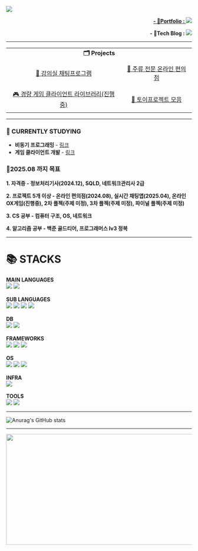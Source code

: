 <!--![header](https://capsule-render.vercel.app/api?type=wave&color=auto&height=200&section=header&text=PARK%20KWANHO&fontSize=70&fontColor=black)-->
<!-- ![header](https://capsule-render.vercel.app/api?type=transparent&color=auto&height=300&section=header&text=PARK%20KWANHO%20&fontSize=90&fontColor=%23606060&animation=typing) -->
<!-- <p align='center'>
  <a href="https://github.com/talCSHN">
    <img src="https://capsule-render.vercel.app/api?type=venom&height=270&color=gradient&text=KWANHO's%20GitHub&section=header&reversal=false&textBg=false&fontColor=005174&fontSize=40&animation=blinking&fontAlign=50"/>
  </a> -->
<!-- </p> -->
<a href="https://github.com/talCSHN">
    <img src="https://capsule-render.vercel.app/api?type=blur&height=250&color=gradient&text=KWANHO's%20GitHub&fontColor=FF8C00&fontSize=60&animation=twinkling&fontAlignY=42"/>

<!--<p align="center"><strong>- :email:Email : yujakinasakoon@gmail.com</strong></p>-->
<p align="right"><strong>- 💼Portfolio : <a href="https://talCSHN.github.io/"><img src="https://img.shields.io/badge/Portfolio-007ACC?style=for-the-badge&logo=githubpages&logoColor=white" /></a></strong></p>
<!--<p align="center"><strong>yujakinasakoon@gmail.com</strong></p>-->

<p align="right"><strong>- 📘Tech Blog : <a href="https://velog.io/@wwh11111/posts" target="_blank"><img src="https://img.shields.io/badge/Velog-20C997?style=for-the-badge&logo=velog&logoColor=white"/></a></strong></p>

***

<!--<p align="center"><a href="https://velog.io/@wwh11111/posts" target="_blank"><img src="https://img.shields.io/badge/Velog-20C997?style=for-the-badge&logo=velog&logoColor=white"/></a></p>-->
<!--나중에 기술스택별로 플젝 항목 분류-->
<table align="center">
  <tr>
    <td align="center" colspan="2">
      <strong>🗂️ Projects</strong>
    </td>
  </tr>
  <tr>
    <td align="center" style="padding: 10px;">
      <a href="https://github.com/DarkCircle-chatApp-server">
        💬 강의실 채팅프로그램
      </a>
    </td>
    <td align="center" style="padding: 10px;">
      <a href="https://github.com/eDrink24">
        🏪 주류 전문 온라인 편의점
      </a>
    </td>
  </tr>
  <tr>
    <td align="center" style="padding: 10px;">
      <a href="https://github.com/2025-IoT-GOATs/OX_Game_Client">
        🎮 경량 게임 클라이언트 라이브러리(진행중)
      </a>
    </td>
    <td align="center" style="padding: 10px;">
      <a href="https://github.com/talCSHN/Toy_Projects">
        🧩 토이프로젝트 모음
      </a>
    </td>
  </tr>
</table>
<!--![Top Langs](https://github-readme-stats.vercel.app/api/top-langs/?username=talCSHN&layout=compact&exclude_repo=IoT_Algorithm_2025,codingTest_practice)-->

***

<!-- <div align=left><h2>📖 CURRENTLY STUDYING</h2></div> -->
### 📖 CURRENTLY STUDYING
<!-- - **C# 고급 문법** - [링크](https://github.com/talCSHN/CSharp_Self_Study)-->
- **비동기 프로그래밍** - [링크](https://github.com/talCSHN/Conquer_Concurrency)
- **게임 클라이언트 개발** - [링크](https://github.com/2025-IoT-GOATs/OX_Game_Client)

### 🎯2025.08 까지 목표
**1. 자격증 - 정보처리기사(2024.12), SQLD, 네트워크관리사 2급**

**2. 프로젝트 5개 이상 - 온라인 편의점(2024.08), 실시간 채팅앱(2025.04), 온라인 OX게임(진행중), 2차 플젝(주제 미정), 3차 플젝(주제 미정), 파이널 플젝(주제 미정)**

**3. CS 공부 - 컴퓨터 구조, OS, 네트워크**

**4. 알고리즘 공부 - 백준 골드티어, 프로그래머스 lv3 정복**
***

<div align=left><h1>📚 STACKS</h1></div>

<div align=left>
  <strong>MAIN LANGUAGES</strong>
  <br>
  <img src="https://img.shields.io/badge/c%23-%23239120.svg?style=for-the-badge&logo=csharp&logoColor=white">
  <!-- <img src="https://img.shields.io/badge/java-007396?style=for-the-badge&logo=java&logoColor=white"> -->
  <img src="https://img.shields.io/badge/java-007396?style=for-the-badge&logo=OpenJDK&logoColor=white">
  
  <br>
  <br>
  <strong>SUB LANGUAGES</strong>
  <br>
  <img src="https://img.shields.io/badge/C-A8B9CC?style=for-the-badge&logo=C&logoColor=white"/>
  <img src="https://img.shields.io/badge/c++-00599C?style=for-the-badge&logo=c%2B%2B&logoColor=white">
  <img src="https://img.shields.io/badge/python-3776AB?style=for-the-badge&logo=python&logoColor=white"> 
  <img src="https://img.shields.io/badge/javascript-F7DF1E?style=for-the-badge&logo=javascript&logoColor=black"> 
  <br>
  <br>
  <strong>DB</strong>
  <br>
  <img src="https://img.shields.io/badge/mysql-4479A1?style=for-the-badge&logo=mysql&logoColor=white"> 
  <img src="https://img.shields.io/badge/Redis-DC382D?style=for-the-badge&logo=Redis&logoColor=white"> 
  <!-- <img src="https://img.shields.io/badge/mariaDB-003545?style=for-the-badge&logo=mariaDB&logoColor=white"> -->
  <br>
  <br>
  <!--<img src="https://img.shields.io/badge/spring-6DB33F?style=for-the-badge&logo=spring&logoColor=white"> -->
  <strong>FRAMEWORKS</strong>
  <br>
  <img src="https://img.shields.io/badge/.NET-5C2D91?style=for-the-badge&logo=.net&logoColor=white">
  <img src="https://img.shields.io/badge/springboot-6DB33F?style=for-the-badge&logo=springboot&logoColor=white">
  <!--<img src="https://img.shields.io/badge/jupyter-%23FA0F00.svg?style=for-the-badge&logo=jupyter&logoColor=white">-->
  <img src="https://img.shields.io/badge/react-61DAFB?style=for-the-badge&logo=react&logoColor=black"> 
  <br>
  <br>
  <strong>OS</strong>
  <br>
  <img src="https://img.shields.io/badge/Windows-0078D6?style=for-the-badge&logo=windows&logoColor=white">
  <img src="https://img.shields.io/badge/linux-FCC624?style=for-the-badge&logo=linux&logoColor=black">
  <img src="https://img.shields.io/badge/-Raspberry_Pi-C51A4A?style=for-the-badge&logo=Raspberry-Pi">
  <!--<img src="https://img.shields.io/badge/AWS-%23FF9900.svg?style=for-the-badge&logo=amazon-aws&logoColor=white"> -->
  <!--<img src="https://img.shields.io/badge/apache tomcat-F8DC75?style=for-the-badge&logo=apachetomcat&logoColor=white">-->
  <!--<img src="https://img.shields.io/badge/jenkins-%232C5263.svg?style=for-the-badge&logo=jenkins&logoColor=white">-->
  <br>
  <br>
  <strong>INFRA</strong>
  <br>
  <img src="https://img.shields.io/badge/docker-%230db7ed.svg?style=for-the-badge&logo=docker&logoColor=white">
  <br>
  <br>
  <strong>TOOLS</strong>
  <br>
  <img src="https://img.shields.io/badge/git-F05032?style=for-the-badge&logo=git&logoColor=white">
  <img src="https://img.shields.io/badge/github-181717?style=for-the-badge&logo=github&logoColor=white">
  
  <!--<img src="https://img.shields.io/badge/GitHub Actions-2088FF?style=for-the-badge&logo=githubactions&logoColor=white">-->
  <br>
  <!--<img src="https://img.shields.io/badge/Visual Studio-5C2D91?style=for-the-badge&logo=visualstudio&logoColor=white"/>
  <img src="https://img.shields.io/badge/Visual Studio Code-007ACC?style=for-the-badge&logo=visualstudiocode&logoColor=white"/>
  <img src="https://img.shields.io/badge/IntelliJIDEA-000000.svg?style=for-the-badge&logo=intellij-idea&logoColor=white">
  <img src="https://img.shields.io/badge/Eclipse-FE7A16.svg?style=for-the-badge&logo=Eclipse&logoColor=white">
  <br>
  <img src="https://img.shields.io/badge/jira-%230A0FFF.svg?style=for-the-badge&logo=jira&logoColor=white">
  <img src="https://img.shields.io/badge/confluence-%23172BF4.svg?style=for-the-badge&logo=confluence&logoColor=white">
  <img src="https://img.shields.io/badge/Velog-20C997?style=for-the-badge&logo=velog&logoColor=white"/>
  <img src="https://img.shields.io/badge/Discord-%235865F2.svg?style=for-the-badge&logo=discord&logoColor=white">
  <img src="https://img.shields.io/badge/Slack-4A154B?style=for-the-badge&logo=slack&logoColor=white">-->
</div>

***
![Anurag's GitHub stats](https://github-readme-stats.vercel.app/api?username=talCSHN&show_icons=true&theme=highcontrast)

<!--<img src="https://count.getloli.com/@talCSHN?theme=moebooru">-->

<!--<div align="center">
  <img src="https://count.getloli.com/@talCSHN?name=talCSHN&theme=rule34&padding=1&offset=0&align=top&scale=1.5&pixelated=1&darkmode=auto&prefix=001">
</div>-->

***
<a href="https://www.gitanimals.org/en_US?utm_medium=image&utm_source=talCSHN&utm_content=farm">
<img
  src="https://render.gitanimals.org/farms/talCSHN"
  width="600"
  height="300"
/>
</a>
<!--<a href="https://www.gitanimals.org/en_US?utm_medium=image&utm_source=talCSHN&utm_content=farm">
<img
  src="https://render.gitanimals.org/farms/talCSHN"
  width="600"
  height="300"
/>
</a>-->
<!--<a href="https://www.gitanimals.org/en_US?utm_medium=image&utm_source=talCSHN&utm_content=line">
  <img
    src="https://render.gitanimals.org/lines/talCSHN?pet-id=680336529717987583"
    width="600"
    height="120"
  />
</a>
<a href="https://www.gitanimals.org/en_US?utm_medium=image&utm_source=talCSHN&utm_content=line">
  <img
    src="https://render.gitanimals.org/lines/talCSHN?pet-id=707194827297597236"
    width="600"
    height="120"
  />
</a>
<a href="https://www.gitanimals.org/en_US?utm_medium=image&utm_source=talCSHN&utm_content=line">
  <img
    src="https://render.gitanimals.org/lines/talCSHN?pet-id=707194828744635660"
    width="600"
    height="120"
  />
</a>-->

<!--
**talCSHN/talCSHN** is a ✨ _special_ ✨ repository because its `README.md` (this file) appears on your GitHub profile.

Here are some ideas to get you started:


- 🔭 I’m currently working on ...
- 🌱 I’m currently learning ...
- 👯 I’m looking to collaborate on ...
- 🤔 I’m looking for help with ...
- 💬 Ask me about ...
- 📫 How to reach me: ...
- 😄 Pronouns: ...
- ⚡ Fun fact: ...
-->
